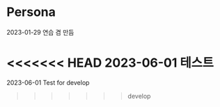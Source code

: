 # Persona

2023-01-29 연습 겸 만듬 


<<<<<<< HEAD
2023-06-01 테스트
=======
2023-06-01 Test for develop
>>>>>>> develop
